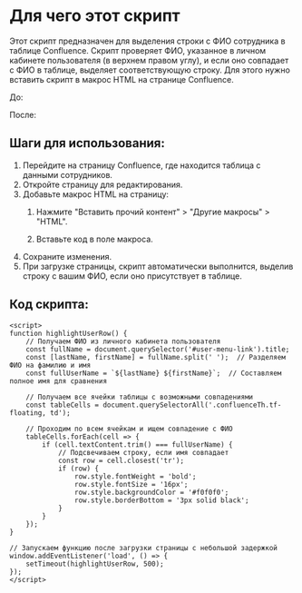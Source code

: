 # Для чего этот скрипт
Этот скрипт предназначен для выделения строки с ФИО сотрудника в таблице Confluence. Скрипт проверяет ФИО, указанное в личном кабинете пользователя (в верхнем правом углу), и если оно совпадает с ФИО в таблице, выделяет соответствующую строку. Для этого нужно вставить скрипт в макрос HTML на странице Confluence.

До:<br>

После:<br>


## Шаги для использования:
1.	Перейдите на страницу Confluence, где находится таблица с данными сотрудников.<br>
2.	Откройте страницу для редактирования.<br>
3.	Добавьте макрос HTML на страницу:<br>
    1. Нажмите "Вставить прочий контент" > "Другие макросы" > "HTML".<br>
 
    2. Вставьте код в поле макроса.<br>
4.	Сохраните изменения.<br>
5.	При загрузке страницы, скрипт автоматически выполнится, выделив строку с вашим ФИО, если оно присутствует в таблице.


## Код скрипта:
```
<script>
function highlightUserRow() {
    // Получаем ФИО из личного кабинета пользователя
    const fullName = document.querySelector('#user-menu-link').title;
    const [lastName, firstName] = fullName.split(' ');  // Разделяем ФИО на фамилию и имя
    const fullUserName = `${lastName} ${firstName}`;  // Составляем полное имя для сравнения

    // Получаем все ячейки таблицы с возможными совпадениями
    const tableCells = document.querySelectorAll('.confluenceTh.tf-floating, td');

    // Проходим по всем ячейкам и ищем совпадение с ФИО
    tableCells.forEach(cell => {
        if (cell.textContent.trim() === fullUserName) {
            // Подсвечиваем строку, если имя совпадает
            const row = cell.closest('tr');
            if (row) {
                row.style.fontWeight = 'bold';
                row.style.fontSize = '16px';
                row.style.backgroundColor = '#f0f0f0';
                row.style.borderBottom = '3px solid black';
            }
        }
    });
}

// Запускаем функцию после загрузки страницы с небольшой задержкой
window.addEventListener('load', () => {
    setTimeout(highlightUserRow, 500);
});
</script>
```
